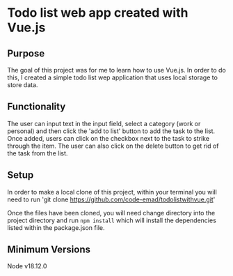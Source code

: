 # Todo list web app created with Vue.js

## Purpose
The goal of this project was for me to learn how to use Vue.js. In order to do this, I created a simple todo list wep application that uses local storage to store data.

## Functionality
The user can input text in the input field, select a category (work or personal) and then click the 'add to list' button to add the task to the list. Once added, users can click on the checkbox next to the task to strike through the item. The user can also click on the delete button to get rid of the task from the list. 

## Setup
In order to make a local clone of this project, within your terminal you will need to run 'git clone https://github.com/code-emad/todolistwithvue.git'

Once the files have been cloned, you will need change directory into the project directory and run `npm install` which will install the dependencies listed within the package.json file. 

## Minimum Versions
Node v18.12.0
